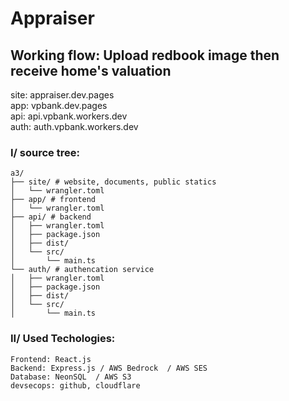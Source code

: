# Appraiser

## Working flow: Upload redbook image then receive home's valuation  

site: appraiser.dev.pages  
app: vpbank.dev.pages  
api: api.vpbank.workers.dev  
auth: auth.vpbank.workers.dev  

### I/ source tree:  

```
a3/  
├── site/ # website, documents, public statics  
│   └── wrangler.toml  
├── app/ # frontend  
│   └── wrangler.toml  
├── api/ # backend  
│   ├── wrangler.toml  
│   ├── package.json
│   ├── dist/
│   └── src/  
│       └── main.ts  
└── auth/ # authencation service   
│   ├── wrangler.toml  
│   ├── package.json
│   ├── dist/
│   └── src/  
│       └── main.ts  
```

### II/ Used Techologies:  
```
Frontend: React.js    
Backend: Express.js / AWS Bedrock  / AWS SES  
Database: NeonSQL  / AWS S3  
devsecops: github, cloudflare    
```
